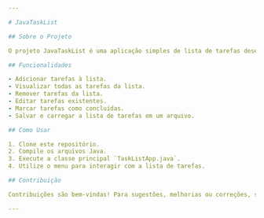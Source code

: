 ```yaml
---

# JavaTaskList

## Sobre o Projeto

O projeto JavaTaskList é uma aplicação simples de lista de tarefas desenvolvida em Java puro. Esta aplicação permite aos usuários adicionar, visualizar, editar e remover tarefas de uma lista. Além disso, inclui recursos para marcar tarefas como concluídas e salvar/carregar a lista de tarefas em um arquivo. Este projeto foi criado com o objetivo de fornecer uma implementação básica para fins educacionais, visando praticar conceitos fundamentais de programação em Java.

## Funcionalidades

- Adicionar tarefas à lista.
- Visualizar todas as tarefas da lista.
- Remover tarefas da lista.
- Editar tarefas existentes.
- Marcar tarefas como concluídas.
- Salvar e carregar a lista de tarefas em um arquivo.

## Como Usar

1. Clone este repositório.
2. Compile os arquivos Java.
3. Execute a classe principal `TaskListApp.java`.
4. Utilize o menu para interagir com a lista de tarefas.

## Contribuição

Contribuições são bem-vindas! Para sugestões, melhorias ou correções, sinta-se à vontade para abrir uma issue ou enviar um pull request.

---
```


